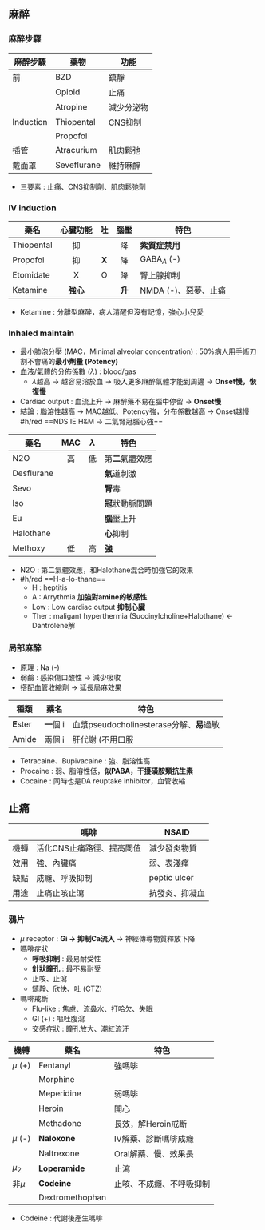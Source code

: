 ## 麻醉
### 麻醉步驟
|麻醉步驟|藥物|功能|
|---|---|---|
|前|BZD|鎮靜|
||Opioid|止痛|
||Atropine|減少分泌物|
|Induction|Thiopental|CNS抑制|
||Propofol||
|插管|Atracurium|肌肉鬆弛|
|戴面罩|Seveflurane|維持麻醉|
- 三要素 : 止痛、CNS抑制劑、肌肉鬆弛劑
### IV induction
| 藥名       | 心臟功能 | 吐 | 腦壓 | 特色                 |
|------------|:--------:|:--:|:----:|----------------------|
| Thiopental |    抑    |    |  降  | **紫質症禁用**           |
| Propofol   |    抑    |  **X** |  降  | GABA$_A$ (-)             |
| Etomidate  |     X    |  O |  降  | 腎上腺抑制           |
| Ketamine   |   **強心**   |    |  **升**  | NMDA (-)、惡夢、止痛 |
- Ketamine : 分離型麻醉，病人清醒但沒有記憶，強心小兒愛
### Inhaled maintain
- 最小肺泡分壓 (MAC，Minimal alveolar concentration) : 50%病人用手術刀割不會痛的**最小劑量 (Potency)**
- 血液/氣體的分佈係數 ($\lambda$) : blood/gas
	- $\lambda$越高 -> 越容易溶於血 -> 吸入更多麻醉氣體才能到周邊 -> **Onset慢，恢復慢**
- Cardiac output : 血流上升 -> 麻醉藥不易在腦中停留 -> **Onset慢**
-  結論 : 脂溶性越高 -> MAC越低、Potency強，分布係數越高 -> Onset越慢
#h/red ==NDS IE H&M -> 二氣腎冠腦心強==

| 藥名       | MAC | $\lambda$ | 特色         |
|------------|:---:|:-----:|--------------|
| N2O        |  高 |   低  | 第**二**氣體效應  |
| Desflurane |     |       | **氣**道刺激     |
| Sevo       |     |       | **腎**毒         |
| Iso        |     |       | **冠**狀動脈問題  |
| Eu         |     |       | **腦**壓上升     |
| Halothane  |     |       | **心**抑制       |
| Methoxy    |  低 |   高  | **強**          |
- N2O : 第二氣體效應，和Halothane混合時加強它的效果
- #h/red ==H-a-lo-thane==
	- H : heptitis
	- A : Arrythmia **加強對amine的敏感性**
	- Low : Low cardiac output **抑制心臟**
	- Ther : maligant hyperthermia (Succinylcholine+Halothane) <- Dantrolene解
### 局部麻醉
- 原理 : Na (-)
- 弱鹼 : 感染傷口酸性 -> 減少吸收
- 搭配血管收縮劑 -> 延長局麻效果

| 種類  | 藥名   | 特色                                 |
|-------|-------|--------------------------------------|
| **E**ster | **一**個 i | 血漿pseudocholinesterase分解、**易**過敏 |
| Amide | 兩個 i | 肝代謝 (不用口服                     |
- Tetracaine、Bupivacaine : 強、脂溶性高
- Procaine : 弱、脂溶性低，**似PABA，干擾磺胺類抗生素**
- Cocaine : 同時也是DA reuptake inhibitor，血管收縮
## 止痛
|      | 嗎啡                      | NSAID          |
|------|---------------------------|----------------|
| 機轉 | 活化CNS止痛路徑、提高閾值 | 減少發炎物質   |
| 效用 | 強、內臟痛                | 弱、表淺痛     |
| 缺點 | 成癮、呼吸抑制            | peptic ulcer   |
| 用途 | 止痛止咳止瀉              | 抗發炎、抑凝血 |
### 鴉片
- $\mu$ receptor : **Gi -> 抑制Ca流入** -> 神經傳導物質釋放下降
- 嗎啡症狀
	- **呼吸抑制** : 最易耐受性
	- **針狀瞳孔** : 最不易耐受
	- 止咳、止瀉
	- 鎮靜、欣快、吐 (CTZ)
- 嗎啡戒斷
	- Flu-like : 焦慮、流鼻水、打哈欠、失眠
	- GI (+) : 嘔吐腹瀉
	- 交感症狀 : 瞳孔放大、潮紅流汗

| 機轉   | 藥名            | 特色                     |
|--------|-----------------|--------------------------|
| $\mu$ (+) | Fentanyl        | 強嗎啡                   |
|        | Morphine        |                          |
|        | Meperidine      | 弱嗎啡                   |
|        | Heroin          | 開心                     |
|        | Methadone       | 長效，解Heroin戒斷       |
| $\mu$ (-) | **Naloxone**        | IV解藥、診斷嗎啡成癮     |
|        | Naltrexone      | Oral解藥、慢、效果長     |
| $\mu_2$    | **Loperamide**      | 止瀉                     |
| 非$\mu$   | **Codeine**         | 止咳、不成癮、不呼吸抑制 |
|        | Dextromethophan |                          |
- Codeine : 代謝後產生嗎啡